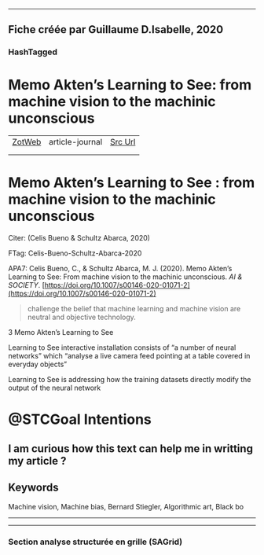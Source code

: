 
----
Fiche créée par Guillaume D.Isabelle, 2020 
---- 

### HashTagged 





# Memo Akten’s Learning to See: from machine vision to the machinic unconscious
|       |       |       |
|  ---  |  ---  |  ---  |
|   [ZotWeb](http://zotero.org/users/180474/items/C8AV4K46)    | article-journal      | [Src Url](http://link.springer.com/10.1007/s00146-020-01071-2)      |
|       |       |       |
|       |       |       |

Memo Akten’s Learning to See : from machine vision to the machinic unconscious
==============================================================================



Citer: (Celis Bueno & Schultz Abarca, 2020)

FTag: Celis-Bueno-Schultz-Abarca-2020

APA7: Celis Bueno, C., & Schultz Abarca, M. J. (2020). Memo Akten’s Learning to See: From machine vision to the machinic unconscious. _AI & SOCIETY_. [https://doi.org/10.1007/s00146-020-01071-2](https://doi.org/10.1007/s00146-020-01071-2)



>challenge the belief that machine learning and machine vision are neutral and objective technology.



3 Memo Akten’s Learning to See



Learning to See interactive installation consists of “a number of neural networks” which “analyse a live camera feed pointing at a table covered in everyday objects”



Learning to See is addressing how the training datasets directly modify the output of the neural network



@STCGoal Intentions
===================

I am curious how this text can help me in writting my article ?
---------------------------------------------------------------



Keywords
--------

Machine vision, Machine bias, Bernard Stiegler, Algorithmic art, Black bo






----

----



### Section analyse structurée en grille (SAGrid)


